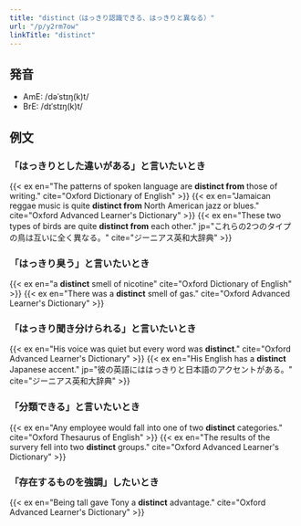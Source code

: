 ```yaml
---
title: "distinct（はっきり認識できる、はっきりと異なる）"
url: "/p/y2rm7ow"
linkTitle: "distinct"
---
```


発音
----
- AmE: /dəˈstɪŋ(k)t/
- BrE: /dɪˈstɪŋ(k)t/

例文
----
### 「はっきりとした違いがある」と言いたいとき
{{< ex en="The patterns of spoken language are **distinct from** those of writing." cite="Oxford Dictionary of English" >}}
{{< ex en="Jamaican reggae music is quite **distinct from** North American jazz or blues." cite="Oxford Advanced Learner's Dictionary" >}}
{{< ex en="These two types of birds are quite **distinct from** each other." jp="これらの2つのタイプの鳥は互いに全く異なる。" cite="ジーニアス英和大辞典" >}}

### 「はっきり臭う」と言いたいとき

{{< ex en="a **distinct** smell of nicotine" cite="Oxford Dictionary of English" >}}
{{< ex en="There was a **distinct** smell of gas." cite="Oxford Advanced Learner's Dictionary" >}}

### 「はっきり聞き分けられる」と言いたいとき
{{< ex en="His voice was quiet but every word was **distinct**." cite="Oxford Advanced Learner's Dictionary" >}}
{{< ex en="His English has a **distinct** Japanese accent." jp="彼の英語にははっきりと日本語のアクセントがある。" cite="ジーニアス英和大辞典" >}}

### 「分類できる」と言いたいとき

{{< ex en="Any employee would fall into one of two **distinct** categories." cite="Oxford Thesaurus of English" >}}
{{< ex en="The results of the survery fell into two **distinct** groups." cite="Oxford Advanced Learner's Dictionary" >}}

### 「存在するものを強調」したいとき

{{< ex en="Being tall gave Tony a **distinct** advantage." cite="Oxford Advanced Learner's Dictionary" >}}


